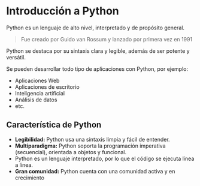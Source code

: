 # Introducción a Python

Python es un lenguaje de alto nivel, interpretado y de propósito general.

> Fue creado por Guido van Rossum y lanzado por primera vez en 1991

Python se destaca por su sintaxis clara y legible, además de ser potente y versátil.

Se pueden desarrollar todo tipo de aplicaciones con Python, por ejemplo:
- Aplicaciones Web
- Aplicaciones de escritorio
- Inteligencia artificial
- Análisis de datos
- etc.

## Característica de Python

- **Legibilidad:** Python usa una sintaxis limpia y fácil de entender.
- **Multiparadigma:** Python soporta la programación imperativa (secuencial), orientada a objetos y funcional.
- Python es un lenguaje interpretado, por lo que el código se ejecuta línea a línea.
- **Gran comunidad:** Python cuenta con una comunidad activa y en crecimiento
